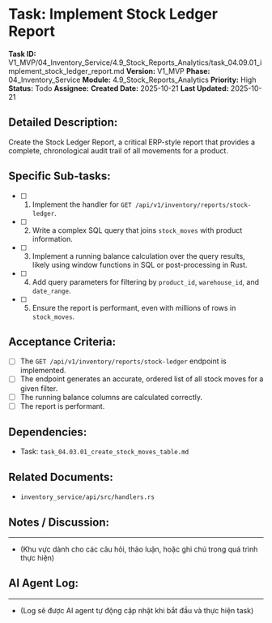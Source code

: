 # Task: Implement Stock Ledger Report

**Task ID:** V1_MVP/04_Inventory_Service/4.9_Stock_Reports_Analytics/task_04.09.01_implement_stock_ledger_report.md
**Version:** V1_MVP
**Phase:** 04_Inventory_Service
**Module:** 4.9_Stock_Reports_Analytics
**Priority:** High
**Status:** Todo
**Assignee:** 
**Created Date:** 2025-10-21
**Last Updated:** 2025-10-21

## Detailed Description:
Create the Stock Ledger Report, a critical ERP-style report that provides a complete, chronological audit trail of all movements for a product.

## Specific Sub-tasks:
- [ ] 1. Implement the handler for `GET /api/v1/inventory/reports/stock-ledger`.
- [ ] 2. Write a complex SQL query that joins `stock_moves` with product information.
- [ ] 3. Implement a running balance calculation over the query results, likely using window functions in SQL or post-processing in Rust.
- [ ] 4. Add query parameters for filtering by `product_id`, `warehouse_id`, and `date_range`.
- [ ] 5. Ensure the report is performant, even with millions of rows in `stock_moves`.

## Acceptance Criteria:
- [ ] The `GET /api/v1/inventory/reports/stock-ledger` endpoint is implemented.
- [ ] The endpoint generates an accurate, ordered list of all stock moves for a given filter.
- [ ] The running balance columns are calculated correctly.
- [ ] The report is performant.

## Dependencies:
*   Task: `task_04.03.01_create_stock_moves_table.md`

## Related Documents:
*   `inventory_service/api/src/handlers.rs`

## Notes / Discussion:
---
*   (Khu vực dành cho các câu hỏi, thảo luận, hoặc ghi chú trong quá trình thực hiện)

## AI Agent Log:
---
*   (Log sẽ được AI agent tự động cập nhật khi bắt đầu và thực hiện task)
